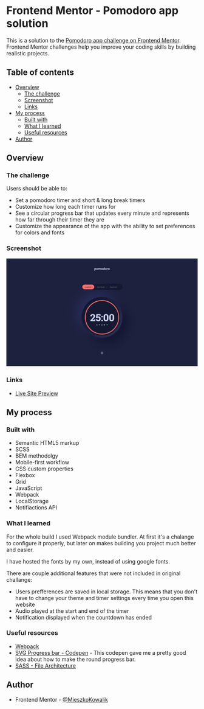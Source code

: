 # Frontend Mentor - Pomodoro app solution

This is a solution to the [Pomodoro app challenge on Frontend Mentor](https://www.frontendmentor.io/challenges/pomodoro-app-KBFnycJ6G). Frontend Mentor challenges help you improve your coding skills by building realistic projects.

## Table of contents

- [Overview](#overview)
  - [The challenge](#the-challenge)
  - [Screenshot](#screenshot)
  - [Links](#links)
- [My process](#my-process)
  - [Built with](#built-with)
  - [What I learned](#what-i-learned)
  - [Useful resources](#useful-resources)
- [Author](#author)

## Overview

### The challenge

Users should be able to:

- Set a pomodoro timer and short & long break timers
- Customize how long each timer runs for
- See a circular progress bar that updates every minute and represents how far through their timer they are
- Customize the appearance of the app with the ability to set preferences for colors and fonts

### Screenshot

![](./screenshot.png)

### Links

- [Live Site Preview](https://mieszkokowalik-pomodoro.netlify.app/)

## My process

### Built with

- Semantic HTML5 markup
- SCSS
- BEM methodolgy
- Mobile-first workflow
- CSS custom properties
- Flexbox
- Grid
- JavaScript
- Webpack
- LocalStorage
- Notifiactions API

### What I learned

For the whole build I used Webpack module bundler. At first it's a chalange to configure it properly, but later on makes building you project much better and easier.

I have hosted the fonts by my own, instead of using google fonts.

There are couple additional features that were not included in original challange:

- Users prefferences are saved in local storage. This means that you don't have to change your theme and timer settings every time you open this website
- Audio played at the start and end of the timer
- Notification displayed when the countdown has ended

### Useful resources

- [Webpack](https://webpack.js.org/guides/)
- [SVG Progress bar - Codepen](https://codepen.io/web-tiki/pen/qEGvMN) - This codepen gave me a pretty good idea about how to make the round progress bar.
- [SASS - File Architecture](https://sass-guidelin.es/#architecture)

## Author

- Frontend Mentor - [@MieszkoKowalik](https://www.frontendmentor.io/profile/MieszkoKowalik)
